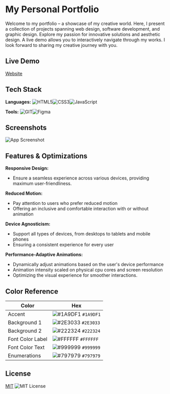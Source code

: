 
# My Personal Portfolio

Welcome to my portfolio – a showcase of my creative world. Here, I present a collection of projects spanning web design, software development, and graphic design. Explore my passion for innovative solutions and aesthetic design. A live demo allows you to interactively navigate through my works. I look forward to sharing my creative journey with you.


## Live Demo

[Website](https://julian.rok.de)


## Tech Stack

**Languages:** ![HTML5](https://img.shields.io/badge/html5-%23E34F26.svg?style=for-the-badge&logo=html5&logoColor=white)![CSS3](https://img.shields.io/badge/css3-%231572B6.svg?style=for-the-badge&logo=css3&logoColor=white)![JavaScript](https://img.shields.io/badge/javascript-%23323330.svg?style=for-the-badge&logo=javascript&logoColor=%23F7DF1E)

**Tools:**  ![GIT](https://img.shields.io/badge/Git-fc6d26?style=for-the-badge&logo=git&logoColor=white)![Figma](https://img.shields.io/badge/figma-%23F24E1E.svg?style=for-the-badge&logo=figma&logoColor=white)





## Screenshots

![App Screenshot](https://via.placeholder.com/450x300?text=App+Screenshot+Here)

## Features & Optimizations

**Responsive Design:**
- Ensure a seamless experience across various devices, providing maximum user-friendliness.

**Reduced Motion:**
- Pay attention to users who prefer reduced motion
- Offering an inclusive and comfortable interaction with or without animation

**Device Agnosticism:**
- Support all types of devices, from desktops to tablets and mobile phones
- Ensuring a consistent experience for every user

**Performance-Adaptive Animations:**
- Dynamically adjust animations based on the user's device performance 
- Animation intensity scaled on physical cpu cores and screen resolution
- Optimizing the visual experience for smoother interactions.
## Color Reference

| **Color**            | **Hex**                                                                |
| ----------------- | ------------------------------------------------------------------ |
| Accent | ![#1A9DF1](https://via.placeholder.com/10/1A9DF1?text=+) `#1A9DF1` |
| Background 1 | ![#2E3033](https://via.placeholder.com/10/2E3033?text=+) `#2E3033` |
| Background 2 | ![#222324](https://via.placeholder.com/10/222324?text=+) `#222324` |
| Font Color Label | ![#FFFFFF](https://via.placeholder.com/10/FFFFFF?text=+) `#FFFFFF` |
| Font Color Text | ![#999999](https://via.placeholder.com/10/999999?text=+) `#999999` |
| Enumerations | ![#797979](https://via.placeholder.com/10/797979?text=+) `#797979` |


## License


[MIT](https://choosealicense.com/licenses/mit/)
![MIT License](https://img.shields.io/badge/License-MIT-green.svg)

